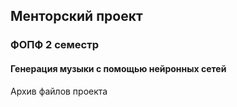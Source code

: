 ## Менторский проект
### ФОПФ 2 семестр
#### Генерация музыки с помощью нейронных сетей

Архив файлов проекта